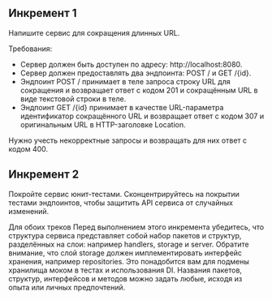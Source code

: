 ## Инкремент 1

Напишите сервис для сокращения длинных URL. 

Требования:

- Сервер должен быть доступен по адресу: http://localhost:8080.
- Сервер должен предоставлять два эндпоинта: POST / и GET /{id}.
- Эндпоинт POST / принимает в теле запроса строку URL для сокращения и возвращает ответ с кодом 201 и сокращённым URL в виде текстовой строки в теле.
- Эндпоинт GET /{id} принимает в качестве URL-параметра идентификатор сокращённого URL и возвращает ответ с кодом 307 и оригинальным URL в HTTP-заголовке Location.

Нужно учесть некорректные запросы и возвращать для них ответ с кодом 400.


## Инкремент 2

Покройте сервис юнит-тестами. Сконцентрируйтесь на покрытии тестами эндпоинтов, чтобы защитить API сервиса от случайных изменений.

Для обоих треков
Перед выполнением этого инкремента убедитесь, что структура сервиса представляет собой набор пакетов и структур, разделённых на слои: например handlers, storage и server. 
Обратите внимание, что слой storage должен имплементировать интерфейс хранения, например repositories. Это понадобится вам для подмены хранилища моком в тестах и использования DI. Названия пакетов, структур, интерфейсов и методов можно задать любые, исходя из опыта или личных предпочтений.

